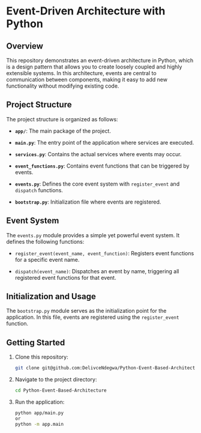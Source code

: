 # Event-Driven Architecture with Python

## Overview

This repository demonstrates an event-driven architecture in Python, which is a design pattern that allows you to create loosely coupled and highly extensible systems. In this architecture, events are central to communication between components, making it easy to add new functionality without modifying existing code.

## Project Structure

The project structure is organized as follows:


- **`app/`**: The main package of the project.

- **`main.py`**: The entry point of the application where services are executed.

- **`services.py`**: Contains the actual services where events may occur.

- **`event_functions.py`**: Contains event functions that can be triggered by events.

- **`events.py`**: Defines the core event system with `register_event` and `dispatch` functions.

- **`bootstrap.py`**: Initialization file where events are registered.

## Event System

The `events.py` module provides a simple yet powerful event system. It defines the following functions:

- `register_event(event_name, event_function)`: Registers event functions for a specific event name.

- `dispatch(event_name)`: Dispatches an event by name, triggering all registered event functions for that event.

## Initialization and Usage

The `bootstrap.py` module serves as the initialization point for the application. In this file, events are registered using the `register_event` function.

## Getting Started

1. Clone this repository:

   ```bash
   git clone git@github.com:DelivceNdegwa/Python-Event-Based-Architecture.git

2. Navigate to the project directory:
   ```bash
   cd Python-Event-Based-Architecture

3. Run the application:
   ```bash
   python app/main.py
   or
   python -m app.main


